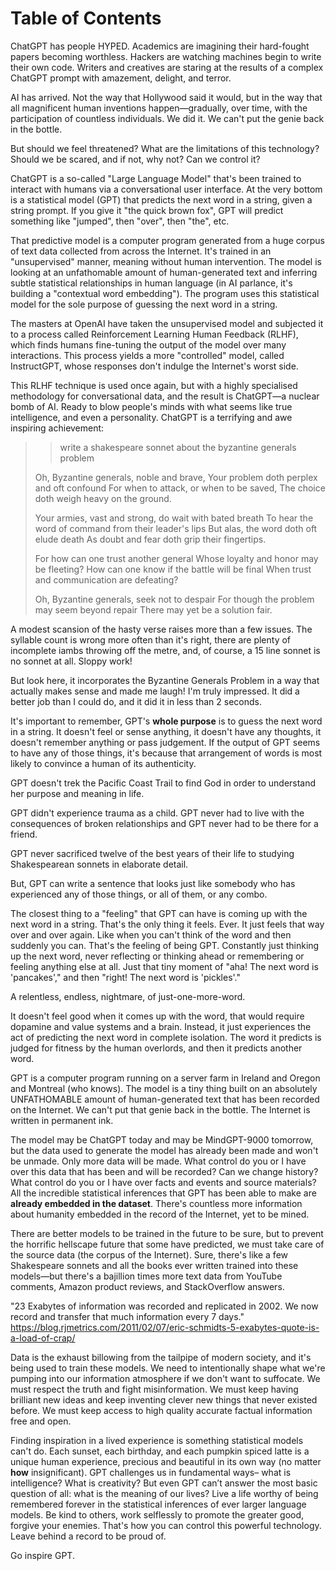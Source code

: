 
# Table of Contents



ChatGPT has people HYPED. Academics are imagining their hard-fought papers becoming worthless. Hackers are watching machines begin to write their own code. Writers and creatives are staring at the results of a complex ChatGPT prompt with amazement, delight, and terror.

AI has arrived. Not the way that Hollywood said it would, but in the way that all magnificent human inventions happen—gradually, over time, with the participation of countless individuals. We did it. We can't put the genie back in the bottle.

But should we feel threatened? What are the limitations of this technology? Should we be scared, and if not, why not? Can we control it?

ChatGPT is a so-called "Large Language Model" that's been trained to interact with humans via a conversational user interface. At the very bottom is a statistical model (GPT) that predicts the next word in a string, given a string prompt. If you give it "the quick brown fox", GPT will predict something like "jumped", then "over", then "the", etc.

That predictive model is a computer program generated from a huge corpus of text data collected from across the Internet. It's trained in an "unsupervised" manner, meaning without human intervention. The model is looking at an unfathomable amount of human-generated text and inferring subtle statistical relationships in human language (in AI parlance, it's building a "contextual word embedding"). The program uses this statistical model for the sole purpose of guessing the next word in a string.

The masters at OpenAI have taken the unsupervised model and subjected it to a process called Reinforcement Learning Human Feedback (RLHF), which finds humans fine-tuning the output of the model over many interactions. This process yields a more "controlled" model, called InstructGPT, whose responses don't indulge the Internet's worst side.

This RLHF technique is used once again, but with a highly specialised methodology for conversational data, and the result is ChatGPT—a nuclear bomb of AI. Ready to blow people's minds with what seems like true intelligence, and even a personality. ChatGPT is a terrifying and awe inspiring achievement:

> > write a shakespeare sonnet about the byzantine generals problem
>
> Oh, Byzantine generals, noble and brave,
> Your problem doth perplex and oft confound
> For when to attack, or when to be saved,
> The choice doth weigh heavy on the ground.
>
> Your armies, vast and strong, do wait with bated breath
> To hear the word of command from their leader's lips
> But alas, the word doth oft elude death
> As doubt and fear doth grip their fingertips.
>
> For how can one trust another general
> Whose loyalty and honor may be fleeting?
> How can one know if the battle will be final
> When trust and communication are defeating?
>
> Oh, Byzantine generals, seek not to despair
> For though the problem may seem beyond repair
> There may yet be a solution fair.

A modest scansion of the hasty verse raises more than a few issues. The syllable count is wrong more often than it's right, there are plenty of incomplete iambs throwing off the metre, and, of course, a 15 line sonnet is no sonnet at all. Sloppy work!

But look here, it incorporates the Byzantine Generals Problem in a way that actually makes sense and made me laugh! I'm truly impressed. It did a better job than I could do, and it did it in less than 2 seconds.

It's important to remember, GPT's **whole purpose** is to guess the next word in a string. It doesn't feel or sense anything, it doesn't have any thoughts, it doesn't remember anything or pass judgement. If the output of GPT seems to have any of those things, it's because that arrangement of words is most likely to convince a human of its authenticity.

GPT doesn't trek the Pacific Coast Trail to find God in order to understand her purpose and meaning in life.

GPT didn't experience trauma as a child. GPT never had to live with the consequences of broken relationships and GPT never had to be there for a friend.

GPT never sacrificed twelve of the best years of their life to studying Shakespearean sonnets in elaborate detail.

But, GPT can write a sentence that looks just like somebody who has experienced any of those things, or all of them, or any combo.

The closest thing to a "feeling" that GPT can have is coming up with the next word in a string. That's the only thing it feels. Ever. It just feels that way over and over again. Like when you can't think of the word and then suddenly you can. That's the feeling of being GPT. Constantly just thinking up the next word, never reflecting or thinking ahead or remembering or feeling anything else at all. Just that tiny moment of "aha! The next word is 'pancakes'," and then "right! The next word is 'pickles'."

A relentless, endless, nightmare, of just-one-more-word.

It doesn't feel good when it comes up with the word, that would require dopamine and value systems and a brain. Instead, it just experiences the act of predicting the next word in complete isolation. The word it predicts is judged for fitness by the human overlords, and then it predicts another word.

GPT is a computer program running on a server farm in Ireland and Oregon and Montreal (who knows). The model is a tiny thing built on an absolutely UNFATHOMABLE amount of human-generated text that has been recorded on the Internet. We can't put that genie back in the bottle. The Internet is written in permanent ink.

The model may be ChatGPT today and may be MindGPT-9000 tomorrow, but the data used to generate the model has already been made and won't be unmade. Only more data will be made. What control do you or I have over this data that has been and will be recorded? Can we change history? What control do you or I have over facts and events and source materials? All the incredible statistical inferences that GPT has been able to make are **already embedded in the dataset**. There's countless more information about humanity embedded in the record of the Internet, yet to be mined.

There are better models to be trained in the future to be sure, but to prevent the horrific hellscape future that some have predicted, we must take care of the source data (the corpus of the Internet). Sure, there's like a few Shakespeare sonnets and all the books ever written trained into these models—but there's a bajillion times more text data from YouTube comments, Amazon product reviews, and StackOverflow answers.

"23 Exabytes of information was recorded and replicated in 2002. We now record and transfer that much information every 7 days." <https://blog.rjmetrics.com/2011/02/07/eric-schmidts-5-exabytes-quote-is-a-load-of-crap/>

Data is the exhaust billowing from the tailpipe of modern society, and it's being used to train these models. We need to intentionally shape what we're pumping into our information atmosphere if we don't want to suffocate. We must respect the truth and fight misinformation. We must keep having brilliant new ideas and keep inventing clever new things that never existed before. We must keep access to high quality accurate factual information free and open.

Finding inspiration in a lived experience is something statistical models can't do. Each sunset, each birthday, and each pumpkin spiced latte is a unique human experience, precious and beautiful in its own way (no matter **how** insignificant). GPT challenges us in fundamental ways– what is intelligence? What is creativity? But even GPT can’t answer the most basic question of all: what is the meaning of our lives? Live a life worthy of being remembered forever in the statistical inferences of ever larger language models. Be kind to others, work selflessly to promote the greater good, forgive your enemies. That's how you can control this powerful technology. Leave behind a record to be proud of.

Go inspire GPT.
